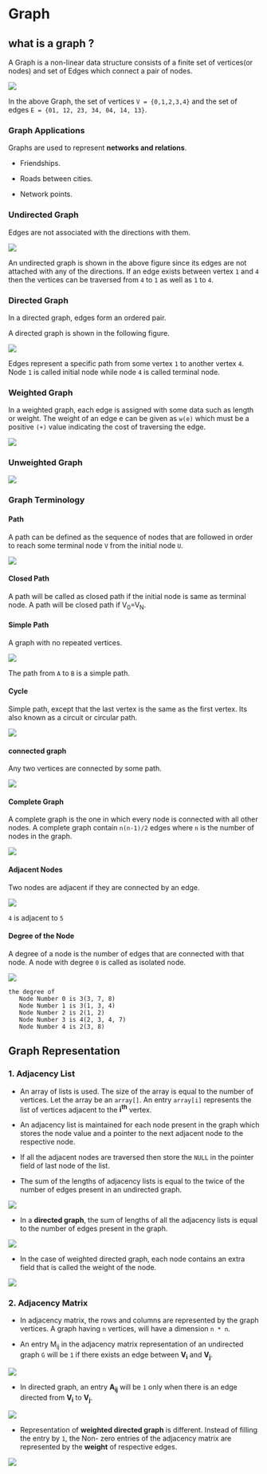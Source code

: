 # Graph

## what is a graph ?

A Graph is a non-linear data structure consists of a finite set of vertices(or nodes) and set of Edges which connect a pair of nodes.

![](https://www.geeksforgeeks.org/wp-content/uploads/undirectedgraph.png)

In the above Graph, the set of vertices ```V = {0,1,2,3,4}``` and the set of edges ```E = {01, 12, 23, 34, 04, 14, 13}```.

### Graph Applications

Graphs are used to represent **networks and relations**.

- Friendships.

- Roads between cities.

- Network points.

### Undirected Graph

Edges are not associated with the directions with them.

![](Images/Selection_234.png)

An undirected graph is shown in the above figure since its edges are not attached with any of the directions. If an edge exists between vertex ```1``` and ```4``` then the vertices can be traversed from ```4``` to ```1``` as well as ```1``` to ```4```.

### Directed Graph

In a directed graph, edges form an ordered pair.

A directed graph is shown in the following figure.

![](Images/Selection_235.png)

Edges represent a specific path from some vertex ```1``` to another vertex ```4```. Node ```1``` is called initial node while node ```4``` is called terminal node.

### Weighted Graph

In a weighted graph, each edge is assigned with some data such as length or weight. The weight of an edge e can be given as ```w(e)``` which must be a positive ```(+)``` value indicating the cost of traversing the edge.

![](Images/Selection_238.png)

### Unweighted Graph

![](Images/Selection_236.png)

### Graph Terminology

#### Path

A path can be defined as the sequence of nodes that are followed in order to reach some terminal node ```V``` from the initial node ```U```.

![](Images/Selection_239.png)

#### Closed Path

A path will be called as closed path if the initial node is same as terminal node. A path will be closed path if V<sub>0</sub>=V<sub>N</sub>.

#### Simple Path

A graph with no repeated vertices.

![](Images/Selection_240.png)

The path from ```A``` to ```B``` is a simple path.

#### Cycle

Simple path, except that the last vertex is the same as the first vertex. Its also known as a circuit or circular path.

![](Images/Selection_241.png)

#### connected graph

Any two vertices are connected by some path.

![](Images/Selection_242.png)

#### Complete Graph

A complete graph is the one in which every node is connected with all other nodes. A complete graph contain ```n(n-1)/2``` edges where ```n``` is the number of nodes in the graph.

![](Images/Selection_243.png)

#### Adjacent Nodes

Two nodes are adjacent if they are connected by an edge.

![](Images/Selection_235.png)

```4``` is adjacent to ```5```

#### Degree of the Node

A degree of a node is the number of edges that are connected with that node. A node with degree ```0``` is called as isolated node.

![](Images/Selection_238.png)

    the degree of 
       Node Number 0 is 3(3, 7, 8)
       Node Number 1 is 3(1, 3, 4) 
       Node Number 2 is 2(1, 2) 
       Node Number 3 is 4(2, 3, 4, 7) 
       Node Number 4 is 2(3, 8) 

## Graph Representation

### 1. Adjacency List

- An array of lists is used. The size of the array is equal to the number of vertices. Let the array be an ```array[]```. An entry ```array[i]``` represents the list of vertices adjacent to the **i<sup>th</sup>** vertex.

- An adjacency list is maintained for each node present in the graph which stores the node value and a pointer to the next adjacent node to the respective node.

- If all the adjacent nodes are traversed then store the ```NULL``` in the pointer field of last node of the list. 

- The sum of the lengths of adjacency lists is equal to the twice of the number of edges present in an undirected graph.

![](Images/Selection_246.png)

- In a **directed graph**, the sum of lengths of all the adjacency lists is equal to the number of edges present in the graph.

![](Images/Selection_247.png)

- In the case of weighted directed graph, each node contains an extra field that is called the weight of the node.

![](Images/Selection_248.png)

### 2. Adjacency Matrix

- In adjacency matrix, the rows and columns are represented by the graph vertices. A graph having ```n``` vertices, will have a dimension ```n * n```.

- An entry M<sub>ij</sub> in the adjacency matrix representation of an undirected graph ```G``` will be ```1``` if there exists an edge between **V<sub>i</sub>** and **V<sub>j</sub>**.

![](Images/Selection_249.png)

- In directed graph, an entry **A<sub>ij</sub>** will be ```1``` only when there is an edge directed from **V<sub>i</sub>** to **V<sub>j</sub>**.

![](Images/Selection_250.png)

- Representation of **weighted directed graph** is different. Instead of filling the entry by ```1```, the Non- zero entries of the adjacency matrix are represented by the **weight** of respective edges.

![](Images/Selection_251.png)

